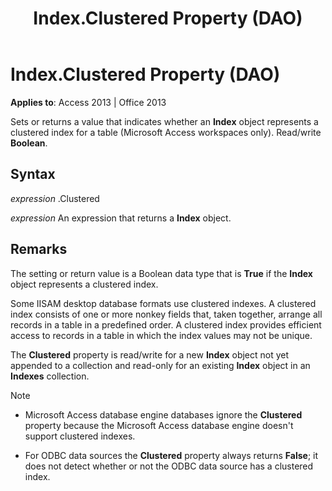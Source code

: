﻿---
title: Index.Clustered Property (DAO)
TOCTitle: Clustered Property
ms:assetid: dd0876a9-b7fe-c8c8-e675-5ed758ce5bd3
ms:mtpsurl: https://msdn.microsoft.com/library/Ff835375(v=office.15)
ms:contentKeyID: 48548149
ms.date: 09/18/2015
mtps_version: v=office.15
f1_keywords:
- dao360.chm1052930
f1_categories:
- Office.Version=v15
---

# Index.Clustered Property (DAO)


**Applies to**: Access 2013 | Office 2013

Sets or returns a value that indicates whether an **Index** object represents a clustered index for a table (Microsoft Access workspaces only). Read/write **Boolean**.

## Syntax

*expression* .Clustered

*expression* An expression that returns a **Index** object.

## Remarks

The setting or return value is a Boolean data type that is **True** if the **Index** object represents a clustered index.

Some IISAM desktop database formats use clustered indexes. A clustered index consists of one or more nonkey fields that, taken together, arrange all records in a table in a predefined order. A clustered index provides efficient access to records in a table in which the index values may not be unique.

The **Clustered** property is read/write for a new **Index** object not yet appended to a collection and read-only for an existing **Index** object in an **Indexes** collection.


> [!NOTE]
> <UL>
> <LI>
> <P>Microsoft Access database engine databases ignore the <STRONG>Clustered</STRONG> property because the Microsoft Access database engine doesn't support clustered indexes.</P>
> <LI>
> <P>For ODBC data sources the <STRONG>Clustered</STRONG> property always returns <STRONG>False</STRONG>; it does not detect whether or not the ODBC data source has a clustered index.</P></LI></UL>


